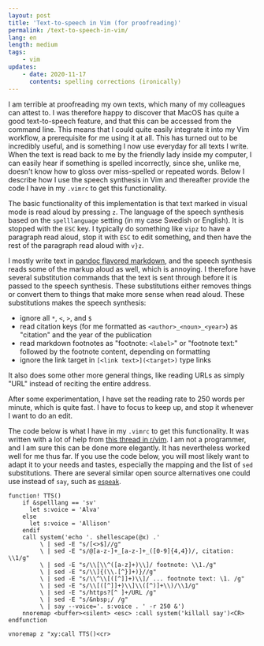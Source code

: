 ```yaml
---
layout: post
title: 'Text-to-speech in Vim (for proofreading)'
permalink: /text-to-speech-in-vim/
lang: en
length: medium
tags:
    - vim
updates: 
    - date: 2020-11-17
      contents: spelling corrections (ironically)
---
```


I am terrible at proofreading my own texts, which many of my colleagues can attest to. I  was therefore happy to discover that MacOS has quite a good text-to-speech feature, and that this can be accessed from the command line. This means that I could quite easily integrate it into my Vim workflow, a prerequisite for me using it at all. This has turned out to be incredibly useful, and is something I now use everyday for all texts I write. When the text is read back to me by the friendly lady inside my computer, I can easily hear if something is spelled incorrectly, since she, unlike me, doesn't know how to gloss over miss-spelled or repeated words. Below I describe how I use the speech synthesis in Vim and thereafter provide the code I have in my `.vimrc` to get this functionality.

The basic functionality of this implementation is that text marked in visual mode is read aloud by pressing `z`. The language of the speech synthesis based on the `spelllanguage` setting (in my case Swedish or English). It is stopped with the `ESC` key. I typically do something like `vipz` to have a paragraph read aloud, stop it with `ESC` to edit something, and then have the rest of the paragraph read aloud with `v}z`.

I mostly write text in [pandoc flavored markdown](https://pandoc.org/MANUAL.html#pandocs-markdown), and the speech synthesis reads some of the markup aloud as well, which is annoying. I therefore have several substitution commands that the text is sent through before it is passed to the speech synthesis. These substitutions either removes things or convert them to things that make more sense when read aloud. These substitutions makes the speech synthesis:

- ignore all `*`, `<`, `>`, and `$`
- read citation keys (for me formatted as `<author>_<noun>_<year>`) as "citation" and the year of the publication
- read markdown footnotes as "footnote: `<label>`" or "footnote text:" followed by the footnote content, depending on formatting
- ignore the link target in `[<link text>](<target>)` type links

It also does some other more general things, like reading URLs as simply "URL" instead of reciting the entire address. 

After some experimentation, I have set the reading rate to 250 words per minute, which is quite fast. I have to focus to keep up, and stop it whenever I want to do an edit. 

The code below is what I have in my `.vimrc` to get this functionality. It was written with a lot of help from [this thread in r/vim](https://www.reddit.com/r/vim/comments/2odq4l/osx_texttospeech_in_vim/). I am not a programmer, and I am sure this can be done more elegantly. It has nevertheless worked well for me thus far. If you use the code below, you will most likely want to adapt it to your needs and tastes, especially the mapping and the list of `sed` substitutions. There are several similar open source alternatives one could use instead of `say`, such as [`espeak`](http://espeak.sourceforge.net/).

``` vim
function! TTS()
    if &spelllang == 'sv'
      let s:voice = 'Alva'
    else
      let s:voice = 'Allison'
    endif
    call system('echo '. shellescape(@x) .'
         \ | sed -E "s/[<>$]//g"
         \ | sed -E "s/@[a-z-]+_[a-z-]+_([0-9]{4,4})/, citation: \\1/g"
         \ | sed -E "s/\\[\\^([a-z]+)\\]/ footnote: \\1./g"
         \ | sed -E "s/\\]{(\\.[^}]+)}//g"
         \ | sed -E "s/\\^\\[([^]]+)\\]/ ... footnote text: \1. /g"
         \ | sed -E "s/\\[([^]]+)\\]\\([^)]+\\)/\\1/g"
         \ | sed -E "s/https?[^ ]+/URL /g"
         \ | sed -E "s/&nbsp;/ /g"
         \ | say --voice='. s:voice . ' -r 250 &')
    nnoremap <buffer><silent> <esc> :call system('killall say')<CR>
endfunction

vnoremap z "xy:call TTS()<cr>
```
